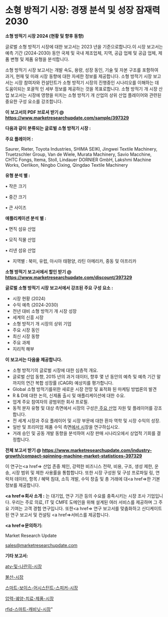 # 소형 방적기 시장: 경쟁 분석 및 성장 잠재력 2030

<strong>소형 방적기 시장 2024 (현황 및 향후 동향)</strong>

글로벌 소형 방적기 시장에 대한 보고서는 2023 년을 기준으로합니다.이 시장 보고서는 예측 기간 (2024-2030) 동안 국제 및 국내 제조업체, 지역, 공급 업체 및 공급 업체, 제품 변형 및 제품 유형을 분석합니다.

소형 방적기 시장 보고서는 개발 속도, 용량, 성장 동인, 기술 및 자본 구조를 포함하여 과거, 현재 및 미래 시장 동향에 대한 자세한 정보를 제공합니다. 소형 방적기 시장 보고서는 시장 참여자와 컨설턴트가 소형 방적기 시장의 진행중인 시나리오를 이해하는 데 도움이되는 포괄적 인 세부 정보를 제공하는 것을 목표로합니다. 소형 방적기 개 시장 산업 보고서는 시장에 영향을 미치는 소형 방적기 개 산업의 상위 산업 플레이어와 관련된 중요한 구성 요소를 강조합니다.



<strong>이 보고서의 PDF 브로셔 받기 @ <a href=https://www.marketresearchupdate.com/sample/397329>https://www.marketresearchupdate.com/sample/397329</a></strong>



<strong>다음과 같이 분류되는 글로벌 소형 방적기 시장 :</strong>



<strong>주요 플레이어 :</strong>

Saurer, Rieter, Toyota Industries, SHIMA SEIKI, Jingwei Textile Machinery, Truetzschler Group, Van de Wiele, Murata Machinery, Savio Macchine, CHTC Fongs, Itema, Stoll, Lindauer DORNIER GmbH, Lakshmi Machine Works, Oerlikon, Ningbo Cixing, Qingdao Textile Machinery



<strong>유형 분석 별 :</strong>

• 작은 크기

• 중간 크기

• 큰 사이즈



<strong>애플리케이션 분석 별 :</strong>

• 면직 섬유 산업

• 모직 직물 산업

• 리넨 섬유 산업

<ul>
  <li>지역별 : 북미, 유럽, 아시아 태평양, 라틴 아메리카, 중동 및 아프리카</li>
</ul>


<strong>소형 방적기 보고서에서 할인 받기 @ <a href=https://www.marketresearchupdate.com/discount/397329>https://www.marketresearchupdate.com/discount/397329</a></strong>



<strong>글로벌 소형 방적기 시장 보고서에서 강조된 주요 구성 요소 :</strong>
<ul>
  <li>시장 현황 (2024)</li>
  <li>수익 예측 (2024-2030)</li>
  <li>전년 대비 소형 방적기 개 시장 성장</li>
  <li>세계의 신흥 시장</li>
  <li>소형 방적기 개 시장의 상위 기업</li>
  <li>주요 시장 동인</li>
  <li>최신 시장 동향</li>
  <li>주요 과제</li>
  <li>지리적 해부</li>
</ul>


<strong>이 보고서는 다음을 제공합니다.</strong>
<ul>
  <li>소형 방적기의 글로벌 시장에 대한 심층적 개요.</li>
  <li>글로벌 산업 동향, 2015 년의 과거 데이터, 향후 몇 년 동안의 예측 및 예측 기간 말까지의 연간 복합 성장률 (CAGR) 예상치를 평가합니다.</li>
  <li>Global 소형 방적기를위한 새로운 시장 전망 및 표적화 된 마케팅 방법론의 발견</li>
  <li>R &amp; D에 대한 논의, 신제품 출시 및 애플리케이션에 대한 수요.</li>
  <li>업계 주요 참여자의 광범위한 회사 프로필.</li>
  <li>동적 분자 유형 및 대상 측면에서 시장의 구성은<a href=> 주요 산</a>업 자원 및 플레이어를 강조합니다.</li>
  <li>전 세계 시장과 주요 플레이어 및 시장 부문에 대한 환자 역학 및 시장 수익의 성장.</li>
  <li>일반 및 프리미엄 제품 수익 측면<a href=>에서 시</a>장을 연구하십시오.</li>
  <li>거래 승인 및 공동 개발 동향을 분석하여 시장 판매 시나리오에서 상업적 기회를 결정합니다.</li>
</ul>



<strong>전체 보고서 받기 @ <a href=https://www.marketresearchupdate.com/industry-growth/compact-spinning-machine-market-statistices-397329>https://www.marketresearchupdate.com/industry-growth/compact-spinning-machine-market-statistices-397329</a></strong>

이 연구는<a href=> 산업 존중</a> 체인, 강력한 비즈니스 전략, 비용, 구조, 생성 제한, 운송, 시장 범위 및 제한 사용률을 통합합니다. 또한 시장 구성원 및 구성 프로파일 링, 연락처 데이터, 항목 / 혜택 침대, 소득 개발, 수익 창출 및 총 거래에 대<a href=>한 기본 </a>정보를 제공합니다.



<strong><a href=>회사 소</a>개 :</strong>
는 대기업, 연구 기관 등의 수요를 충족시키는 시장 조사 기업입니다. 우리는 주로 의료, IT 및 CMFE 도메인을 위해 설계된 여러 서비스를 제공하며 그 주요 기여는 고객 경험 연구입니다. 또한<a href=> 연구 보</a>고서를 맞춤화하고 신디케이트 된 연구 보고서 및 컨설팅 <a href=>서비스</a>를 제공합니다.



<strong><a href=>문의하기:</a></strong>

Market Research Update

sales@marketresearchupdate.com



<strong>기타 보고서:</strong>

<a href=https://www.linkedin.com/pulse/atv-및-나란히-시장-진입-전략-위험-평가2029년-trend-tracking-tips-360-analysis/>atv-및-나란히-시장</a>

<a href=https://www.linkedin.com/pulse/불산-시장-현재-및-미래-성장-2029-survey-savvy-insights-360-analysis-vwcxf/>불산-시장</a>

<a href=https://www.linkedin.com/pulse/스마트-보이스-어시스턴트-스피커-시장-진입-전략-및-위험-평가2029년-isdailynews-mj2ef/>스마트-보이스-어시스턴트-스피커-시장</a>

<a href=https://www.linkedin.com/pulse/압력-궤양-치료-제품-시장-진입-전략-및-위험-평가2030년-ldajf/>압력-궤양-치료-제품-시장</a>

<a href=https://www.linkedin.com/pulse/rfid-스마트-캐비닛-시장-규모-및-성장-2023-trendsetters-talk-360-analysis-mdvdf/>rfid-스마트-캐비닛-시장</a>"
